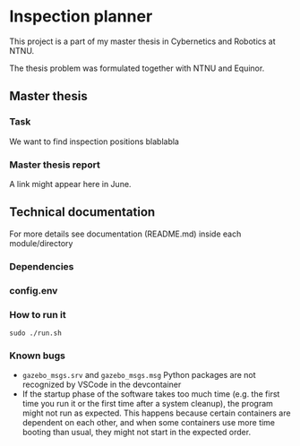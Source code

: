 # Inspection planner

This project is a part of my master thesis in Cybernetics and Robotics at NTNU.

The thesis problem was formulated together with NTNU and Equinor.

## Master thesis

### Task

We want to find inspection positions blablabla

### Master thesis report

A link might appear here in June.

## Technical documentation

For more details see documentation (README.md) inside each module/directory

### Dependencies

### config.env

### How to run it

`sudo ./run.sh`

### Known bugs

- `gazebo_msgs.srv` and `gazebo_msgs.msg` Python packages are not recognized by VSCode in the devcontainer
- If the startup phase of the software takes too much time (e.g. the first time you run it or the first time after a system cleanup), the program might not run as expected. This happens because certain containers are dependent on each other, and when some containers use more time booting than usual, they might not start in the expected order.